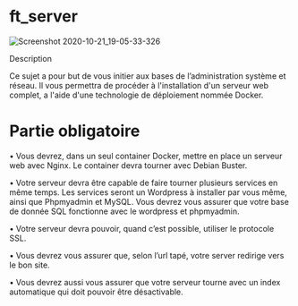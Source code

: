 # ft_server

![Screenshot 2020-10-21_19-05-33-326](https://user-images.githubusercontent.com/45235527/96754056-0d781c00-13d1-11eb-8784-218becc41a82.png)

Description

Ce sujet a pour but de vous initier aux bases de l’administration système et réseau. Il vous permettra de procéder à
l'installation d'un serveur web complet, a l'aide d'une technologie de déploiement nommée Docker.


# Partie obligatoire

• Vous devrez, dans un seul container Docker, mettre en place un serveur web avec
Nginx. Le container devra tourner avec Debian Buster.

• Votre serveur devra être capable de faire tourner plusieurs services en même temps.
Les services seront un Wordpress à installer par vous même, ainsi que Phpmyadmin
et MySQL. Vous devrez vous assurer que votre base de donnée SQL fonctionne
avec le wordpress et phpmyadmin.

• Votre serveur devra pouvoir, quand c’est possible, utiliser le protocole SSL.

• Vous devrez vous assurer que, selon l’url tapé, votre server redirige vers le bon
site.

• Vous devrez aussi vous assurer que votre serveur tourne avec un index automatique
qui doit pouvoir être désactivable.
